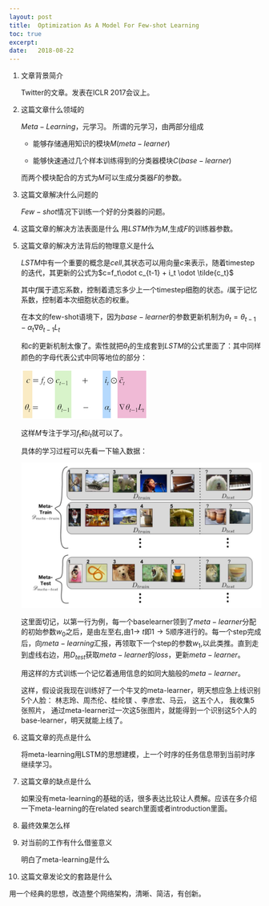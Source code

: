 ```yaml
---
layout: post
title:  Optimization As A Model For Few-shot Learning
toc: true 
excerpt: 
date:   2018-08-22
---
```


1. 文章背景简介

   Twitter的文章。发表在ICLR 2017会议上。

2. 这篇文章什么领域的

   $Meta-Learning$，元学习。
   所谓的元学习，由两部分组成

   - 能够存储通用知识的模块$M(meta-learner)$

   - 能够快速通过几个样本训练得到的分类器模块$C(base-learner)$

   而两个模块配合的方式为$M$可以生成分类器$F$的参数。

3. 这篇文章解决什么问题的

    $Few-shot$情况下训练一个好的分类器的问题。

4. 这篇文章的解决方法表面是什么
   用$LSTM$作为$M$,生成$F$的训练器参数。

5. 这篇文章的解决方法背后的物理意义是什么

   $LSTM$中有一个重要的概念是$cell$,其状态可以用向量$c$来表示，随着timestep的迭代，其更新的公式为$c=f_t\odot c_{t-1} + i_t \odot \tilde{c_t}$

   其中$f$属于遗忘系数，控制着遗忘多少上一个timestep细胞的状态。$i$属于记忆系数，控制着本次细胞状态的权重。

   在本文的few-shot语境下，因为$base-learner$的参数更新机制为$\theta_t=\theta_{t-1}-\alpha_t\nabla\theta_{t-1}L_t$

   和$c$的更新机制太像了。索性就把$\theta_t$的生成套到$LSTM$的公式里面了：其中同样颜色的字母代表公式中同等地位的部分：

   ![latex](./static/pics/optimization_as_a_model_for_few_shot_learning.png)

   这样$M$专注于学习$f_t$和$i_t$就可以了。

   具体的学习过程可以先看一下输入数据：

   ![image-20180823003802850](./static/pics/optimization_as_a_model_for_few_shot_learning2.png)

   这里面切记，以第一行为例，每一个baselearner领到了$meta-learner$分配的初始参数$w_0$之后，是由左至右,由$1\to\  t$即$1\to5$顺序进行的。每一个step完成后，向$meta-learning$汇报，再领取下一个step的参数$w_1$,以此类推。直到走到虚线右边，用$D_{test}$获取$meta-learner$的$loss$，更新$meta-learner$。

   用这样的方式训练一个记忆着通用信息的如同大脑般的$meta-learner$。

   这样，假设说我现在训练好了一个牛叉的meta-learner，明天想应急上线识别5个人脸： 林志玲、周杰伦、桂纶镁 、李彦宏、马云， 这五个人， 我收集5张照片， 通过meta-learner过一次这5张图片，就能得到一个识别这5个人的base-learner，明天就能上线了。 

   

6. 这篇文章的亮点是什么

   将meta-learning用LSTM的思想建模，上一个时序的任务信息带到当前时序继续学习。

7. 这篇文章的缺点是什么

   如果没有meta-learning的基础的话，很多表达比较让人费解。应该在多介绍一下meta-learning的在related search里面或者introduction里面。

8. 最终效果怎么样

9. 对当前的工作有什么借鉴意义

   明白了meta-learning是什么

10. 这篇文章发论文的套路是什么

   用一个经典的思想，改造整个网络架构，清晰、简洁，有创新。

